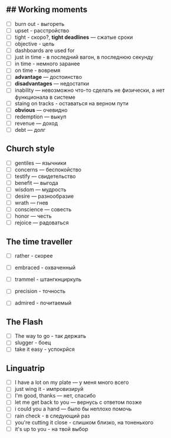 ## ## Working moments
- [ ] burn out - выгореть
- [ ] upset - расстройство 
- [ ] tight - скоро?, **tight deadlines** — сжатые сроки
- [ ] objective - цель
- [ ] dashboards are used for 
- [ ] just in time - в последний вагон, в последнюю секунду
- [ ] in time - немного заранее
- [ ] on time - вовремя
- [ ] **advantage** — достоинство
- [ ] **disadvantages** — недостатки 
- [ ] inability — невозможно что-то сделать не физически, а нет функционала в системе 
- [ ] staing on tracks - оставаться на верном пути
- [ ] **obvious** — очевидно
- [ ] redemption — выкуп
- [ ] revenue — доход
- [ ] debt — долг

## Church style
- [ ] gentiles — язычники
- [ ] concerns — беспокойство 
- [ ] testify — свидетельство 
- [ ] benefit — выгода
- [ ] wisdom — мудрость
- [ ] desire — разнообразие 
- [ ] wrath — гнев
- [ ] conscience — совесть
- [ ] honor — честь
- [ ] rejoice — радоваться

## The time traveller
- [ ] rather - скорее
- [ ] embraced - охваченный
- [ ] trammel - штангкнциркуль
- [ ] precision - точность
- [ ] admired - почитаемый


## The Flash
- [ ] The way to go - так держать
- [ ] slugger - боец
- [ ] take it easy - успокрйся

## Linguatrip
- [ ] I have a lot on my plate — у меня много всего
- [ ] just wing it - импровизируй
- [ ] I'm good, thanks — нет, спасибо
- [ ] let me get back to you — вернусь с ответом позже 
- [ ] i could you a hand — было бы неплохо помочь
- [ ] rain check - в следующий раз
- [ ] you're cutting it close - слишком близко, на тоненького
- [ ] it's up to you - на твой выбор
